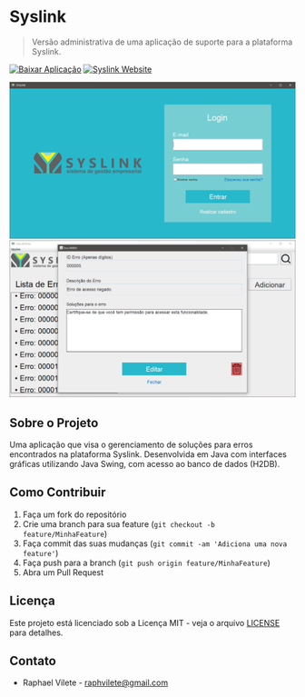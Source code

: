 # Syslink

> Versão administrativa de uma aplicação de suporte para a plataforma Syslink.

[![Baixar Aplicação][url-image]][url] [![Syslink Website][url-image2]][url2]

<p align="center">
    <img src="syslink.png" alt="Syslink Desktop" width="600">
    <img src="syslink2.png" alt="Syslink Desktop 2" width="600">
</p>

## Sobre o Projeto

Uma aplicação que visa o gerenciamento de soluções para erros encontrados na plataforma Syslink. Desenvolvida em Java com interfaces gráficas utilizando Java Swing, com acesso ao banco de dados (H2DB).

## Como Contribuir

1. Faça um fork do repositório
2. Crie uma branch para sua feature (`git checkout -b feature/MinhaFeature`)
3. Faça commit das suas mudanças (`git commit -am 'Adiciona uma nova feature'`)
4. Faça push para a branch (`git push origin feature/MinhaFeature`)
5. Abra um Pull Request

## Licença

Este projeto está licenciado sob a Licença MIT - veja o arquivo [LICENSE](LICENSE) para detalhes.

## Contato

- Raphael Vilete - [raphvilete@gmail.com](mailto:raphvilete@gmail.com)

<!-- Markdown link & img dfn's -->
[url]: https://github.com/raphss/Syslink/raw/main/dist/Syslink.exe
[url-image]: https://img.shields.io/badge/Baixar_Aplicação-blue
[url2]: https://www.syslink.com.br
[url-image2]: https://img.shields.io/badge/Syslink_Website-green
